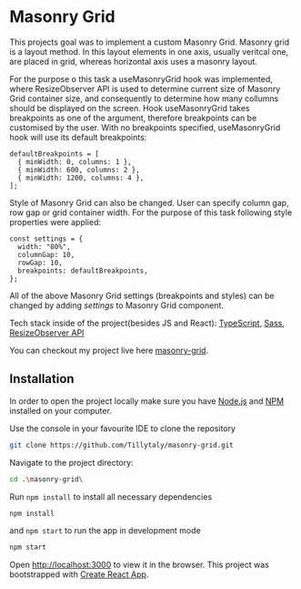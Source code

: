# Masonry Grid

This projects goal was to implement a custom Masonry Grid. Masonry grid is a layout method. In this layout elements in one axis, usually veritcal one, are placed in grid, whereas horizontal axis uses a masonry layout.

For the purpose o this task a useMasonryGrid hook was implemented, where ResizeObserver API is used to determine current size of Masonry Grid container size, and consequently to determine how many collumns should be displayed on the screen. Hook useMasonryGrid takes breakpoints as one of the argument, therefore breakpoints can be customised by the user. With no breakpoints specified, useMasonryGrid hook will use its default breakpoints: 

```
defaultBreakpoints = [
  { minWidth: 0, columns: 1 },
  { minWidth: 600, columns: 2 },
  { minWidth: 1200, columns: 4 },
];
```

Style of Masonry Grid can also be changed. User can specify column gap, row gap or grid container width. For the purpose of this task following style properties were applied:

```
const settings = {
  width: "80%",
  columnGap: 10,
  rowGap: 10,
  breakpoints: defaultBreakpoints,
};
```
All of the above Masonry Grid settings (breakpoints and styles) can be changed by adding *settings* to Masonry Grid component.

Tech stack inside of the project(besides JS and React):
[TypeScript](https://www.typescriptlang.org/),
[Sass](https://sass-lang.com/),
[ResizeObserver API](https://developer.mozilla.org/en-US/docs/Web/API/ResizeObserver)



You can checkout my project live here [masonry-grid](https://Tillytaly.github.io/masonry-grid/).

## Installation 
In order to open the project locally make sure you have [Node.js](https://nodejs.org/en/) and [NPM](https://www.npmjs.com/package/npm) installed on your computer.

Use the console in your favourite IDE to clone the repository

```bash
git clone https://github.com/Tillytaly/masonry-grid.git
```

Navigate to the project directory:

```bash
cd .\masonry-grid\
```

Run  `npm install` to install all necessary dependencies

```bash
npm install
```

and  `npm start` to run the app in development mode

```bash
npm start
```

Open [http://localhost:3000](http://localhost:3000) to view it in the browser.
This project was bootstrapped with [Create React App](https://github.com/facebook/create-react-app).
